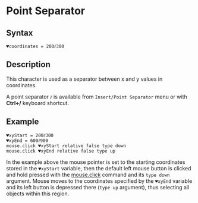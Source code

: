 # Point Separator

## Syntax

```G1ANT
♥coordinates = 200⫽300
```

## Description

This character is used as a separator between x and y values in coordinates.

A point separator `⫽` is available from `Insert/Point Separator` menu or with **Ctrl+/** keyboard shortcut.

## Example

```G1ANT
♥xyStart = 200⫽300
♥xyEnd = 600⫽900
mouse.click ♥xyStart relative false type down
mouse.click ♥xyEnd relative false type up
```

In the example above the mouse pointer is set to the starting coordinates stored in the `♥xyStart` variable, then the default left mouse button is clicked and hold pressed with the [mouse.click](G1ANT.Language/G1ANT.Addon.Core/Commands/MouseClickCommand.md) command and its `type down` argument. Mouse moves to the coordinates specified by the `♥xyEnd` variable and its left button is depressed there (`type up` argument), thus selecting all objects within this region.